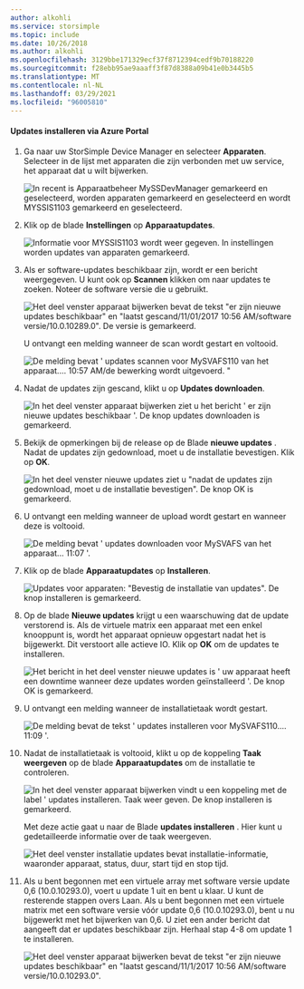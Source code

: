 ```yaml
---
author: alkohli
ms.service: storsimple
ms.topic: include
ms.date: 10/26/2018
ms.author: alkohli
ms.openlocfilehash: 3129bbe171329ecf37f8712394cedf9b70188220
ms.sourcegitcommit: f28ebb95ae9aaaff3f87d8388a09b41e0b3445b5
ms.translationtype: MT
ms.contentlocale: nl-NL
ms.lasthandoff: 03/29/2021
ms.locfileid: "96005810"
---
```

#### <a name="to-install-updates-via-the-azure-portal"></a>Updates installeren via Azure Portal

1. Ga naar uw StorSimple Device Manager en selecteer **Apparaten**. Selecteer in de lijst met apparaten die zijn verbonden met uw service, het apparaat dat u wilt bijwerken.

    ![In recent is Apparaatbeheer MySSDevManager gemarkeerd en geselecteerd, worden apparaten gemarkeerd en geselecteerd en wordt MYSSIS1103 gemarkeerd en geselecteerd.](../includes/media/storsimple-virtual-array-install-update-via-portal-04/azupdate1m.png) 

2. Klik op de blade **Instellingen** op **Apparaatupdates**.

    ![Informatie voor MYSSIS1103 wordt weer gegeven. In instellingen worden updates van apparaten gemarkeerd.](../includes/media/storsimple-virtual-array-install-update-via-portal-04/azupdate2m.png)  

3. Als er software-updates beschikbaar zijn, wordt er een bericht weergegeven. U kunt ook op **Scannen** klikken om naar updates te zoeken. Noteer de software versie die u gebruikt. 

    ![Het deel venster apparaat bijwerken bevat de tekst "er zijn nieuwe updates beschikbaar" en "laatst gescand/11/01/2017 10:56 AM/software versie/10.0.10289.0". De versie is gemarkeerd.](../includes/media/storsimple-virtual-array-install-update-via-portal-1/azupdate3m1.png)

    U ontvangt een melding wanneer de scan wordt gestart en voltooid.

    ![De melding bevat ' updates scannen voor MySVAFS110 van het apparaat.... 10:57 AM/de bewerking wordt uitgevoerd. "](../includes/media/storsimple-virtual-array-install-update-via-portal-1/azupdate5m.png)

4. Nadat de updates zijn gescand, klikt u op **Updates downloaden**.

    ![In het deel venster apparaat bijwerken ziet u het bericht ' er zijn nieuwe updates beschikbaar '. De knop updates downloaden is gemarkeerd.](../includes/media/storsimple-virtual-array-install-update-via-portal-1/azupdate6m.png)

5. Bekijk de opmerkingen bij de release op de Blade **nieuwe updates** . Nadat de updates zijn gedownload, moet u de installatie bevestigen. Klik op **OK**.

    ![In het deel venster nieuwe updates ziet u "nadat de updates zijn gedownload, moet u de installatie bevestigen". De knop OK is gemarkeerd.](../includes/media/storsimple-virtual-array-install-update-via-portal-1/azupdate7m.png)

6. U ontvangt een melding wanneer de upload wordt gestart en wanneer deze is voltooid.

     ![De melding bevat ' updates downloaden voor MySVAFS van het apparaat... 11:07 '.](../includes/media/storsimple-virtual-array-install-update-via-portal-1/azupdate8m.png)

5. Klik op de blade **Apparaatupdates** op **Installeren**.

     ![Updates voor apparaten: "Bevestig de installatie van updates". De knop installeren is gemarkeerd.](../includes/media/storsimple-virtual-array-install-update-via-portal-1/azupdate11m1.png)

6. Op de blade **Nieuwe updates** krijgt u een waarschuwing dat de update verstorend is. Als de virtuele matrix een apparaat met een enkel knooppunt is, wordt het apparaat opnieuw opgestart nadat het is bijgewerkt. Dit verstoort alle actieve IO. Klik op **OK** om de updates te installeren.

    ![Het bericht in het deel venster nieuwe updates is ' uw apparaat heeft een downtime wanneer deze updates worden geïnstalleerd '. De knop OK is gemarkeerd.](../includes/media/storsimple-virtual-array-install-update-via-portal-1/azupdate12m.png)

7. U ontvangt een melding wanneer de installatietaak wordt gestart.

    ![De melding bevat de tekst ' updates installeren voor MySVAFS110.... 11:09 '.](../includes/media/storsimple-virtual-array-install-update-via-portal-1/azupdate13m.png)

8.  Nadat de installatietaak is voltooid, klikt u op de koppeling **Taak weergeven** op de blade **Apparaatupdates** om de installatie te controleren. 

    ![In het deel venster apparaat bijwerken vindt u een koppeling met de label ' updates installeren. Taak weer geven. De knop installeren is gemarkeerd.](../includes/media/storsimple-virtual-array-install-update-via-portal-1/azupdate15m1.png)

    Met deze actie gaat u naar de Blade **updates installeren** . Hier kunt u gedetailleerde informatie over de taak weergeven.

    ![Het deel venster installatie updates bevat installatie-informatie, waaronder apparaat, status, duur, start tijd en stop tijd.](../includes/media/storsimple-virtual-array-install-update-via-portal-1/azupdate16m1.png)

9. Als u bent begonnen met een virtuele array met software versie update 0,6 (10.0.10293.0), voert u update 1 uit en bent u klaar. U kunt de resterende stappen overs Laan. Als u bent begonnen met een virtuele matrix met een software versie vóór update 0,6 (10.0.10293.0), bent u nu bijgewerkt met het bijwerken van 0,6. U ziet een ander bericht dat aangeeft dat er updates beschikbaar zijn. Herhaal stap 4-8 om update 1 te installeren.

    ![Het deel venster apparaat bijwerken bevat de tekst "er zijn nieuwe updates beschikbaar" en "laatst gescand/11/1/2017 10:56 AM/software versie/10.0.10293.0".](../includes/media/storsimple-virtual-array-install-update-via-portal-1/azupdate17.png)

